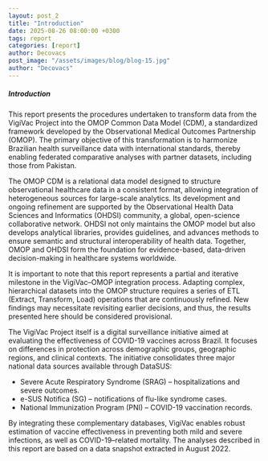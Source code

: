 ```yaml
---
layout: post_2
title: "Introduction"
date: 2025-08-26 08:00:00 +0300
tags: report
categories: [report]
author: Decovacs
post_image: "/assets/images/blog/blog-15.jpg"
author: "Decovacs"
---
```


<h5>Introduction</h5>
<p>This report presents the procedures undertaken to transform data from the VigiVac Project into the OMOP Common Data Model (CDM), a standardized framework developed by the Observational Medical Outcomes Partnership (OMOP). The primary objective of this transformation is to harmonize Brazilian health surveillance data with international standards, thereby enabling federated comparative analyses with partner datasets, including those from Pakistan.</p>
<p>The OMOP CDM is a relational data model designed to structure observational healthcare data in a consistent format, allowing integration of heterogeneous sources for large-scale analytics. Its development and ongoing refinement are supported by the Observational Health Data Sciences and Informatics (OHDSI) community, a global, open-science collaborative network. OHDSI not only maintains the OMOP model but also develops analytical libraries, provides guidelines, and advances methods to ensure semantic and structural interoperability of health data. Together, OMOP and OHDSI form the foundation for evidence-based, data-driven decision-making in healthcare systems worldwide.</p>
<p>It is important to note that this report represents a partial and iterative milestone in the VigiVac–OMOP integration process. Adapting complex, hierarchical datasets into the OMOP structure requires a series of ETL (Extract, Transform, Load) operations that are continuously refined. New findings may necessitate revisiting earlier decisions, and thus, the results presented here should be considered provisional.</p>
<p>The VigiVac Project itself is a digital surveillance initiative aimed at evaluating the effectiveness of COVID-19 vaccines across Brazil. It focuses on differences in protection across demographic groups, geographic regions, and clinical contexts. The initiative consolidates three major national data sources available through DataSUS:</p>
<ul>
  <li>Severe Acute Respiratory Syndrome (SRAG) – hospitalizations and severe outcomes.</li>
  <li>e-SUS Notifica (SG) – notifications of flu-like syndrome cases.</li>
  <li>National Immunization Program (PNI) – COVID-19 vaccination records.</li>
</ul>
<p>By integrating these complementary databases, VigiVac enables robust estimation of vaccine effectiveness in preventing both mild and severe infections, as well as COVID-19–related mortality. The analyses described in this report are based on a data snapshot extracted in August 2022.</p>
